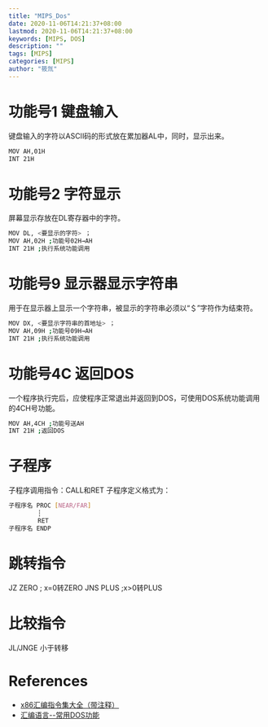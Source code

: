 ```yaml
---
title: "MIPS_Dos"
date: 2020-11-06T14:21:37+08:00
lastmod: 2020-11-06T14:21:37+08:00
keywords: [MIPS, DOS]
description: ""
tags: [MIPS]
categories: [MIPS]
author: "筱氚"
---
```

# 功能号1 键盘输入
键盘输入的字符以ASCII码的形式放在累加器AL中，同时，显示出来。
```bash
MOV AH,01H
INT 21H
```
# 功能号2 字符显示
屏幕显示存放在DL寄存器中的字符。
```bash
MOV DL, <要显示的字符> ；
MOV AH,02H ;功能号02H→AH
INT 21H ;执行系统功能调用
```
# 功能号9 显示器显示字符串
用于在显示器上显示一个字符串，被显示的字符串必须以“＄”字符作为结束符。
```bash
MOV DX, <要显示字符串的首地址> ；
MOV AH,09H ;功能号09H→AH
INT 21H ;执行系统功能调用
```
# 功能号4C 返回DOS
一个程序执行完后，应使程序正常退出并返回到DOS，可使用DOS系统功能调用的4CH号功能。
```bash
MOV AH,4CH ;功能号送AH
INT 21H ;返回DOS
```
# 子程序
子程序调用指令：CALL和RET
子程序定义格式为：
```bash
子程序名 PROC [NEAR/FAR]
        ┆
        RET
子程序名 ENDP
```
# 跳转指令
JZ ZERO ; x=0转ZERO
JNS PLUS ;x>0转PLUS

# 比较指令
JL/JNGE     小于转移

# References
- [x86汇编指令集大全（带注释）](https://blog.csdn.net/qq_35939148/article/details/90354555)
- [汇编语言--常用DOS功能](https://blog.csdn.net/weixin_44225182/article/details/101051041)